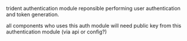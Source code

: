 trident authentication module reponsible performing user authentication and token generation.

all components who uses this auth module will need public key from this authentication module (via api or config?)
